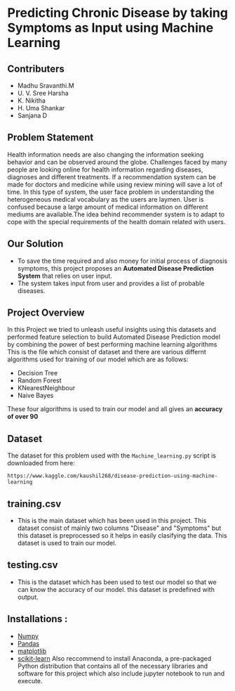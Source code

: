 # Predicting Chronic Disease by taking Symptoms as Input using Machine Learning
## Contributers
- Madhu Sravanthi.M
- U. V. Sree Harsha
- K. Nikitha
- H. Uma Shankar
- Sanjana D
## Problem Statement

Health information needs are also changing the information seeking behavior and can be observed around the globe. Challenges faced by many people are looking online for health information regarding diseases, diagnoses and different treatments. If a recommendation system can be made for doctors and medicine while using review mining will save a lot of time. In this type of system, the user face problem in understanding the heterogeneous medical vocabulary as the users are laymen. User is confused because a large amount of medical information on different mediums are available.The idea behind recommender system is to adapt to cope with the special requirements of the health domain related with users.
## Our Solution
- To save the time required and also money for initial process of diagnosis symptoms, this project proposes an **Automated Disease Prediction System** that relies on user input.
- The system takes input from user and provides a list of probable diseases.
## Project Overview
In this Project we tried to unleash useful insights using this datasets and performed feature selection to build Automated Disease Prediction model by combining the power of best performing machine learning algorithms
This is the file which consist of dataset and there are various differnt algorithms used for training of our model which are as follows:
- Decision Tree
- Random Forest
- KNearestNeighbour
- Naive Bayes

These four algorithms is used to train our model and all gives an **accuracy of over 90**
## Dataset
The dataset for this problem used with the `Machine_learning.py` script is downloaded from here:

`https://www.kaggle.com/kaushil268/disease-prediction-using-machine-learning`
## training.csv
- This is the main dataset which has been used in this project. This dataset consist of mainly two columns "Disease" and "Symptoms" but this dataset is preprocessed so it helps in easily clasifying the data. This dataset is used to train our model.
## testing.csv
- This is the dataset which has been used to test our model so that we can know the accuracy of our model. this dataset is predefined with output.
## Installations :
- [Numpy](https://numpy.org/)
- [Pandas](https://pandas.pydata.org/)
- [matplotlib](https://matplotlib.org/)
- [scikit-learn](https://scikit-learn.org/stable/)
Also reccommend to install Anaconda, a pre-packaged Python distribution that contains all of the necessary libraries and software for this project which also include jupyter notebook to run and execute.

